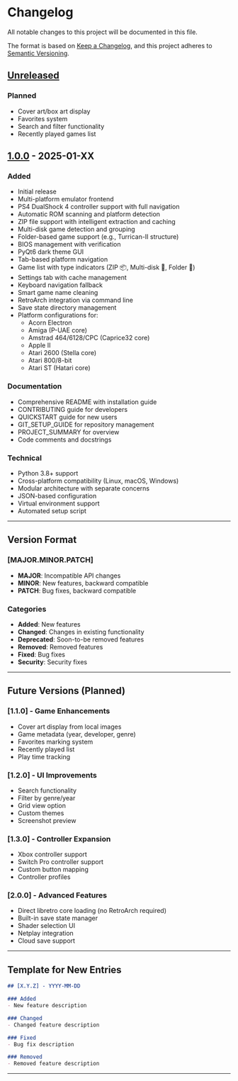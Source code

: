 # Changelog

All notable changes to this project will be documented in this file.

The format is based on [Keep a Changelog](https://keepachangelog.com/en/1.0.0/),
and this project adheres to [Semantic Versioning](https://semver.org/spec/v2.0.0.html).

## [Unreleased]

### Planned
- Cover art/box art display
- Favorites system
- Search and filter functionality
- Recently played games list

## [1.0.0] - 2025-01-XX

### Added
- Initial release
- Multi-platform emulator frontend
- PS4 DualShock 4 controller support with full navigation
- Automatic ROM scanning and platform detection
- ZIP file support with intelligent extraction and caching
- Multi-disk game detection and grouping
- Folder-based game support (e.g., Turrican-II structure)
- BIOS management with verification
- PyQt6 dark theme GUI
- Tab-based platform navigation
- Game list with type indicators (ZIP 📦, Multi-disk 💾, Folder 📁)
- Settings tab with cache management
- Keyboard navigation fallback
- Smart game name cleaning
- RetroArch integration via command line
- Save state directory management
- Platform configurations for:
  - Acorn Electron
  - Amiga (P-UAE core)
  - Amstrad 464/6128/CPC (Caprice32 core)
  - Apple II
  - Atari 2600 (Stella core)
  - Atari 800/8-bit
  - Atari ST (Hatari core)

### Documentation
- Comprehensive README with installation guide
- CONTRIBUTING guide for developers
- QUICKSTART guide for new users
- GIT_SETUP_GUIDE for repository management
- PROJECT_SUMMARY for overview
- Code comments and docstrings

### Technical
- Python 3.8+ support
- Cross-platform compatibility (Linux, macOS, Windows)
- Modular architecture with separate concerns
- JSON-based configuration
- Virtual environment support
- Automated setup script

---

## Version Format

### [MAJOR.MINOR.PATCH]

- **MAJOR**: Incompatible API changes
- **MINOR**: New features, backward compatible
- **PATCH**: Bug fixes, backward compatible

### Categories

- **Added**: New features
- **Changed**: Changes in existing functionality
- **Deprecated**: Soon-to-be removed features
- **Removed**: Removed features
- **Fixed**: Bug fixes
- **Security**: Security fixes

---

## Future Versions (Planned)

### [1.1.0] - Game Enhancements
- Cover art display from local images
- Game metadata (year, developer, genre)
- Favorites marking system
- Recently played list
- Play time tracking

### [1.2.0] - UI Improvements
- Search functionality
- Filter by genre/year
- Grid view option
- Custom themes
- Screenshot preview

### [1.3.0] - Controller Expansion
- Xbox controller support
- Switch Pro controller support
- Custom button mapping
- Controller profiles

### [2.0.0] - Advanced Features
- Direct libretro core loading (no RetroArch required)
- Built-in save state manager
- Shader selection UI
- Netplay integration
- Cloud save support

---

## Template for New Entries

```markdown
## [X.Y.Z] - YYYY-MM-DD

### Added
- New feature description

### Changed
- Changed feature description

### Fixed
- Bug fix description

### Removed
- Removed feature description
```

---

[Unreleased]: https://github.com/yourusername/multi-emulator-launcher/compare/v1.0.0...HEAD
[1.0.0]: https://github.com/yourusername/multi-emulator-launcher/releases/tag/v1.0.0
